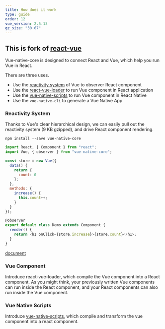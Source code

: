 ```yaml
---
title: How does it work
type: guide
order: 12
vue_version: 2.5.13
gz_size: "30.67"
---
```


## This is fork of [react-vue](https://github.com/GeekyAnts/vue-native-core)

Vue-native-core is designed to connect React and Vue, which help you run Vue in React.

There are three uses.

* Use the [reactivity system](https://github.com/SmallComfort/react-vue/blob/dev/README.md#reactivity-system) of Vue to observer React component
* Use the [react-vue-loader](https://github.com/SmallComfort/react-vue/blob/dev/README.md#vue-component) to run Vue component in React application
* Use the [vue-native-scripts](https://github.com/SmallComfort/react-vue/blob/dev/README.md#native) to run Vue component in React Native
* Use the `vue-native-cli` to generate a Vue Native App

### Reactivity System

Thanks to Vue's clear hierarchical design, we can easily pull out the reactivity system (9 KB gzipped), and drive React component rendering.

```
npm install --save vue-native-core
```

```javascript
import React, { Component } from "react";
import Vue, { observer } from "vue-native-core";

const store = new Vue({
  data() {
    return {
      count: 0
    };
  },
  methods: {
    increase() {
      this.count++;
    }
  }
});

@observer
export default class Demo extends Component {
  render() {
    return <h1 onClick={store.increase}>{store.count}</h1>;
  }
}
```

[document](https://github.com/GeekyAnts/vue-native-core/blob/master/packages/vue-native-core/README.md)

### Vue Component
Introduce react-vue-loader, which compile the Vue component into a React component. As you might think, your previously written Vue components can run inside the React component, and your React components can also run inside the Vue component.

### Vue Native Scripts

Introduce [vue-native-scripts](https://github.com/GeekyAnts/vue-native-core/tree/master/packages/vue-native-scripts), which compile and transform the vue component into a react component.